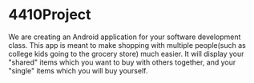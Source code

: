 # 4410Project

We are creating an Android application for your software development class. This app is meant to make shopping with multiple 
people(such as college kids going to the grocery store) much easier. It will display your "shared" items which you want to buy
with others together, and your "single" items which you will buy yourself.
